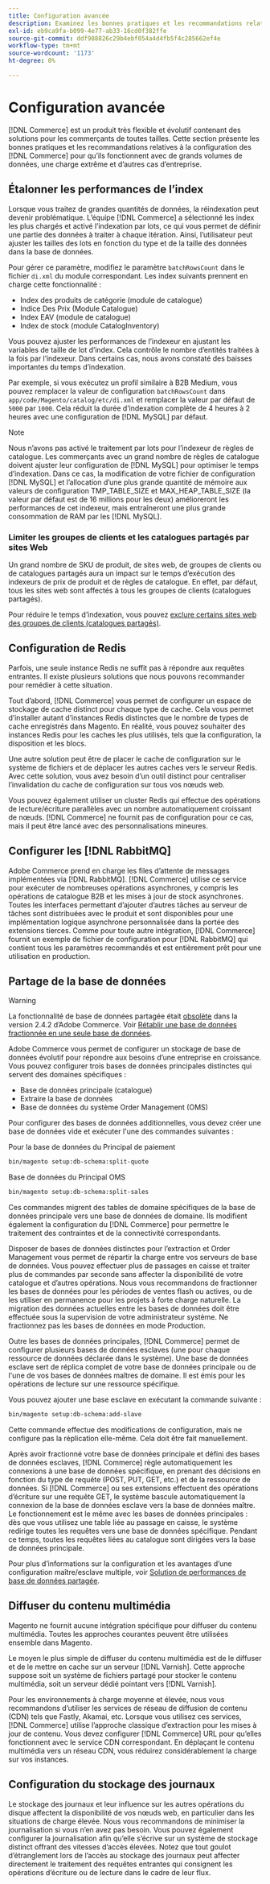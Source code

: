 ```yaml
---
title: Configuration avancée
description: Examinez les bonnes pratiques et les recommandations relatives aux systèmes des grandes entreprises conçus pour traiter de grands volumes de données.
exl-id: eb9ca9fa-b099-4e77-ab33-16cd0f382ffe
source-git-commit: ddf988826c29b4ebf054a4d4fb5f4c285662ef4e
workflow-type: tm+mt
source-wordcount: '1173'
ht-degree: 0%

---
```


# Configuration avancée

[!DNL Commerce] est un produit très flexible et évolutif contenant des solutions pour les commerçants de toutes tailles. Cette section présente les bonnes pratiques et les recommandations relatives à la configuration des [!DNL Commerce] pour qu’ils fonctionnent avec de grands volumes de données, une charge extrême et d’autres cas d’entreprise.

## Étalonner les performances de l’index

Lorsque vous traitez de grandes quantités de données, la réindexation peut devenir problématique. L’équipe [!DNL Commerce] a sélectionné les index les plus chargés et activé l’indexation par lots, ce qui vous permet de définir une partie des données à traiter à chaque itération. Ainsi, l’utilisateur peut ajuster les tailles des lots en fonction du type et de la taille des données dans la base de données.

Pour gérer ce paramètre, modifiez le paramètre `batchRowsCount` dans le fichier `di.xml` du module correspondant. Les index suivants prennent en charge cette fonctionnalité :

* Index des produits de catégorie (module de catalogue)
* Indice Des Prix (Module Catalogue)
* Index EAV (module de catalogue)
* Index de stock (module CatalogInventory)

Vous pouvez ajuster les performances de l’indexeur en ajustant les variables de taille de lot d’index. Cela contrôle le nombre d’entités traitées à la fois par l’indexeur. Dans certains cas, nous avons constaté des baisses importantes du temps d’indexation.

Par exemple, si vous exécutez un profil similaire à B2B Medium, vous pouvez remplacer la valeur de configuration `batchRowsCount` dans `app/code/Magento/catalog/etc/di.xml` et remplacer la valeur par défaut de `5000` par `1000`. Cela réduit la durée d’indexation complète de 4 heures à 2 heures avec une configuration de [!DNL MySQL] par défaut.

>[!NOTE]
>
>Nous n’avons pas activé le traitement par lots pour l’indexeur de règles de catalogue. Les commerçants avec un grand nombre de règles de catalogue doivent ajuster leur configuration de [!DNL MySQL] pour optimiser le temps d’indexation. Dans ce cas, la modification de votre fichier de configuration [!DNL MySQL] et l’allocation d’une plus grande quantité de mémoire aux valeurs de configuration TMP_TABLE_SIZE et MAX_HEAP_TABLE_SIZE (la valeur par défaut est de 16 millions pour les deux) amélioreront les performances de cet indexeur, mais entraîneront une plus grande consommation de RAM par les [!DNL MySQL].

### Limiter les groupes de clients et les catalogues partagés par sites Web

Un grand nombre de SKU de produit, de sites web, de groupes de clients ou de catalogues partagés aura un impact sur le temps d’exécution des indexeurs de prix de produit et de règles de catalogue. En effet, par défaut, tous les sites web sont affectés à tous les groupes de clients (catalogues partagés).

Pour réduire le temps d’indexation, vous pouvez [exclure certains sites web des groupes de clients (catalogues partagés)](https://developer.adobe.com/commerce/php/development/components/indexing/optimization/#customer-group-limitations-by-websites).

## Configuration de Redis

Parfois, une seule instance Redis ne suffit pas à répondre aux requêtes entrantes. Il existe plusieurs solutions que nous pouvons recommander pour remédier à cette situation.

Tout d’abord, [!DNL Commerce] vous permet de configurer un espace de stockage de cache distinct pour chaque type de cache. Cela vous permet d’installer autant d’instances Redis distinctes que le nombre de types de cache enregistrés dans Magento. En réalité, vous pouvez souhaiter des instances Redis pour les caches les plus utilisés, tels que la configuration, la disposition et les blocs.

Une autre solution peut être de placer le cache de configuration sur le système de fichiers et de déplacer les autres caches vers le serveur Redis. Avec cette solution, vous avez besoin d’un outil distinct pour centraliser l’invalidation du cache de configuration sur tous vos nœuds web.

Vous pouvez également utiliser un cluster Redis qui effectue des opérations de lecture/écriture parallèles avec un nombre automatiquement croissant de nœuds. [!DNL Commerce] ne fournit pas de configuration pour ce cas, mais il peut être lancé avec des personnalisations mineures.

## Configurer les [!DNL RabbitMQ]

Adobe Commerce prend en charge les files d’attente de messages implémentées via [!DNL RabbitMQ]. [!DNL Commerce] utilise ce service pour exécuter de nombreuses opérations asynchrones, y compris les opérations de catalogue B2B et les mises à jour de stock asynchrones. Toutes les interfaces permettant d’ajouter d’autres tâches au serveur de tâches sont distribuées avec le produit et sont disponibles pour une implémentation logique asynchrone personnalisée dans la portée des extensions tierces. Comme pour toute autre intégration, [!DNL Commerce] fournit un exemple de fichier de configuration pour [!DNL RabbitMQ] qui contient tous les paramètres recommandés et est entièrement prêt pour une utilisation en production.

## Partage de la base de données

>[!WARNING]
>
>La fonctionnalité de base de données partagée était [obsolète](https://community.magento.com/t5/Magento-DevBlog/Deprecation-of-Split-Database-in-Magento-Commerce/ba-p/465187) dans la version 2.4.2 d’Adobe Commerce. Voir [Rétablir une base de données fractionnée en une seule base de données](../configuration/storage/revert-split-database.md).

Adobe Commerce vous permet de configurer un stockage de base de données évolutif pour répondre aux besoins d’une entreprise en croissance. Vous pouvez configurer trois bases de données principales distinctes qui servent des domaines spécifiques :

* Base de données principale (catalogue)
* Extraire la base de données
* Base de données du système Order Management (OMS)

Pour configurer des bases de données additionnelles, vous devez créer une base de données vide et exécuter l&#39;une des commandes suivantes :

Pour la base de données du Principal de paiement

```bash
bin/magento setup:db-schema:split-quote
```

Base de données du Principal OMS

```bash
bin/magento setup:db-schema:split-sales
```

Ces commandes migrent des tables de domaine spécifiques de la base de données principale vers une base de données de domaine. Ils modifient également la configuration du [!DNL Commerce] pour permettre le traitement des contraintes et de la connectivité correspondants.

Disposer de bases de données distinctes pour l’extraction et Order Management vous permet de répartir la charge entre vos serveurs de base de données. Vous pouvez effectuer plus de passages en caisse et traiter plus de commandes par seconde sans affecter la disponibilité de votre catalogue et d’autres opérations. Nous vous recommandons de fractionner les bases de données pour les périodes de ventes flash ou actives, ou de les utiliser en permanence pour les projets à forte charge naturelle. La migration des données actuelles entre les bases de données doit être effectuée sous la supervision de votre administrateur système.  Ne fractionnez pas les bases de données en mode Production.

Outre les bases de données principales, [!DNL Commerce] permet de configurer plusieurs bases de données esclaves (une pour chaque ressource de données déclarée dans le système). Une base de données esclave sert de réplica complet de votre base de données principale ou de l&#39;une de vos bases de données maîtres de domaine. Il est émis pour les opérations de lecture sur une ressource spécifique.

Vous pouvez ajouter une base esclave en exécutant la commande suivante :

```bash
bin/magento setup:db-schema:add-slave
```

Cette commande effectue des modifications de configuration, mais ne configure pas la réplication elle-même. Cela doit être fait manuellement.

Après avoir fractionné votre base de données principale et défini des bases de données esclaves, [!DNL Commerce] règle automatiquement les connexions à une base de données spécifique, en prenant des décisions en fonction du type de requête (POST, PUT, GET, etc.) et de la ressource de données. Si [!DNL Commerce] ou ses extensions effectuent des opérations d’écriture sur une requête GET, le système bascule automatiquement la connexion de la base de données esclave vers la base de données maître. Le fonctionnement est le même avec les bases de données principales : dès que vous utilisez une table liée au passage en caisse, le système redirige toutes les requêtes vers une base de données spécifique. Pendant ce temps, toutes les requêtes liées au catalogue sont dirigées vers la base de données principale.

Pour plus d’informations sur la configuration et les avantages d’une configuration maître/esclave multiple, voir
[Solution de performances de base de données partagée](../configuration/storage/multi-master.md).

## Diffuser du contenu multimédia

Magento ne fournit aucune intégration spécifique pour diffuser du contenu multimédia. Toutes les approches courantes peuvent être utilisées ensemble dans Magento.

Le moyen le plus simple de diffuser du contenu multimédia est de le diffuser et de le mettre en cache sur un serveur [!DNL Varnish]. Cette approche suppose soit un système de fichiers partagé pour stocker le contenu multimédia, soit un serveur dédié pointant vers [!DNL Varnish].

Pour les environnements à charge moyenne et élevée, nous vous recommandons d’utiliser les services de réseau de diffusion de contenu (CDN) tels que Fastly, Akamai, etc. Lorsque vous utilisez ces services, [!DNL Commerce] utilise l’approche classique d’extraction pour les mises à jour de contenu. Vous devez configurer [!DNL Commerce] URL pour qu’elles fonctionnent avec le service CDN correspondant. En déplaçant le contenu multimédia vers un réseau CDN, vous réduirez considérablement la charge sur vos instances.

## Configuration du stockage des journaux

Le stockage des journaux et leur influence sur les autres opérations du disque affectent la disponibilité de vos nœuds web, en particulier dans les situations de charge élevée. Nous vous recommandons de minimiser la journalisation si vous n’en avez pas besoin. Vous pouvez également configurer la journalisation afin qu’elle s’écrive sur un système de stockage distinct offrant des vitesses d’accès élevées. Notez que tout goulot d’étranglement lors de l’accès au stockage des journaux peut affecter directement le traitement des requêtes entrantes qui consignent les opérations d’écriture ou de lecture dans le cadre de leur flux.
